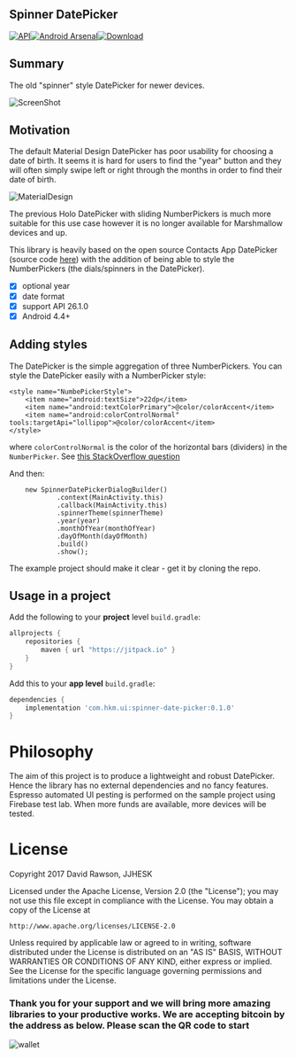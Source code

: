 
Spinner DatePicker
-----
[![API](https://img.shields.io/badge/API-15%2B-brightgreen.svg?style=flat)](https://android-arsenal.com/api?level=15)[![Android Arsenal](https://img.shields.io/badge/Android%20Arsenal-SpinnerDatePicker-red.svg?style=plastic)](https://android-arsenal.com/details/1/6454)[![Download](https://api.bintray.com/packages/jjhesk/maven/spinner-date-picker/images/download.svg)](https://bintray.com/jjhesk/maven/spinner-date-picker/_latestVersion)


## Summary

The old "spinner" style DatePicker for newer devices.

![ScreenShot](https://i.imgur.com/jhg39Tb.png)

## Motivation

The default Material Design DatePicker has poor usability for choosing a date of birth. It seems it is hard for users to find the "year" button and they will often simply swipe left or right through the months in order to find their date of birth. 

![MaterialDesign](https://i.imgur.com/8lmZhbd.png)

The previous Holo DatePicker with sliding NumberPickers is much more suitable for this use case however it is no longer available for Marshmallow devices and up. 

This library is heavily based on the open source Contacts App DatePicker (source code [here](https://android.googlesource.com/platform/packages/apps/ContactsCommon/)) with the addition of being able to style the NumberPickers (the dials/spinners in the DatePicker). 

- [x] optional year
- [x] date format
- [x] support API 26.1.0
- [x] Android 4.4+

## Adding styles

The DatePicker is the simple aggregation of three NumberPickers. You can style the DatePicker easily with a NumberPicker style:

    <style name="NumbePickerStyle">
        <item name="android:textSize">22dp</item>
        <item name="android:textColorPrimary">@color/colorAccent</item>
        <item name="android:colorControlNormal" tools:targetApi="lollipop">@color/colorAccent</item>
    </style>

where `colorControlNormal` is the color of the horizontal bars (dividers) in the `NumberPicker`. See [this StackOverflow question](https://stackoverflow.com/q/20148671/5241933)

And then:

        new SpinnerDatePickerDialogBuilder()
                .context(MainActivity.this)
                .callback(MainActivity.this)
                .spinnerTheme(spinnerTheme)
                .year(year)
                .monthOfYear(monthOfYear)
                .dayOfMonth(dayOfMonth)
                .build()
                .show();

The example project should make it clear - get it by cloning the repo.                    
                    
## Usage in a project

Add the following to your **project** level `build.gradle`:
    
   ```gradle
   allprojects {
       repositories {
           maven { url "https://jitpack.io" }
   	   }
   }
   ```

Add this to your **app level** `build.gradle`:
    
   ```gradle
   dependencies {
       implementation 'com.hkm.ui:spinner-date-picker:0.1.0'
   }
   ```             

Philosophy
==========

The aim of this project is to produce a lightweight and robust DatePicker. Hence the library has no external dependencies and no fancy features. Espresso automated UI pesting is performed on the sample project using Firebase test lab. When more funds are available, more devices will be tested.

License
=======

Copyright 2017 David Rawson, JJHESK

Licensed under the Apache License, Version 2.0 (the "License");
you may not use this file except in compliance with the License.
You may obtain a copy of the License at

    http://www.apache.org/licenses/LICENSE-2.0

Unless required by applicable law or agreed to in writing, software
distributed under the License is distributed on an "AS IS" BASIS,
WITHOUT WARRANTIES OR CONDITIONS OF ANY KIND, either express or implied.
See the License for the specific language governing permissions and
limitations under the License.

### Thank you for your support and we will bring more amazing libraries to your productive works. We are accepting bitcoin by the address as below. Please scan the QR code to start
![wallet](http://s32.postimg.org/sdd1oio1t/qrwallet.jpg)
